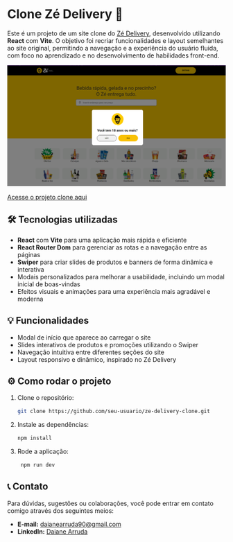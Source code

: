 # Clone Zé Delivery 🚀

Este é um projeto de um site clone do [Zé Delivery](https://www.ze.delivery/), desenvolvido utilizando **React** com **Vite**. O objetivo foi recriar funcionalidades e layout semelhantes ao site original, permitindo a navegação e a experiência do usuário fluida, com foco no aprendizado e no desenvolvimento de habilidades front-end.

![Logo do Projeto](src/assets/telaZe.png)

[Acesse o projeto clone aqui](https://zedeliveryclone.vercel.app/)


## 🛠️ Tecnologias utilizadas

- **React** com **Vite** para uma aplicação mais rápida e eficiente
- **React Router Dom** para gerenciar as rotas e a navegação entre as páginas
- **Swiper** para criar slides de produtos e banners de forma dinâmica e interativa
- Modais personalizados para melhorar a usabilidade, incluindo um modal inicial de boas-vindas
- Efeitos visuais e animações para uma experiência mais agradável e moderna

## 💡 Funcionalidades

- Modal de início que aparece ao carregar o site
- Slides interativos de produtos e promoções utilizando o Swiper
- Navegação intuitiva entre diferentes seções do site
- Layout responsivo e dinâmico, inspirado no Zé Delivery


## ⚙️ Como rodar o projeto

1. Clone o repositório:
   ```bash
   git clone https://github.com/seu-usuario/ze-delivery-clone.git

2. Instale as dependências:
   ```bash
   npm install
   
3. Rode a aplicação:
   ```bash
    npm run dev

## 📞 Contato

Para dúvidas, sugestões ou colaborações, você pode entrar em contato comigo através dos seguintes meios:

- **E-mail:** daianearruda90@gmail.com
- **LinkedIn:** [Daiane Arruda](https://www.linkedin.com/in/daianearruda)
   

